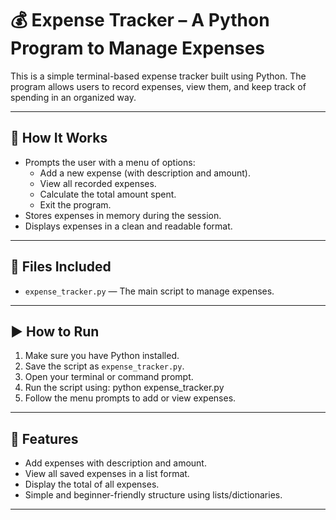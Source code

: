 # 💰 Expense Tracker – A Python Program to Manage Expenses

This is a simple terminal-based expense tracker built using Python. The program allows users to record expenses, view them, and keep track of spending in an organized way.

---

## 📌 How It Works

- Prompts the user with a menu of options:
  - Add a new expense (with description and amount).
  - View all recorded expenses.
  - Calculate the total amount spent.
  - Exit the program.
- Stores expenses in memory during the session.
- Displays expenses in a clean and readable format.

---

## 📁 Files Included

- `expense_tracker.py` — The main script to manage expenses.

---

## ▶️ How to Run

1. Make sure you have Python installed.
2. Save the script as `expense_tracker.py`.
3. Open your terminal or command prompt.
4. Run the script using: python expense_tracker.py
5. Follow the menu prompts to add or view expenses.

---

## 🧮 Features

- Add expenses with description and amount.
- View all saved expenses in a list format.
- Display the total of all expenses.
- Simple and beginner-friendly structure using lists/dictionaries.

---



